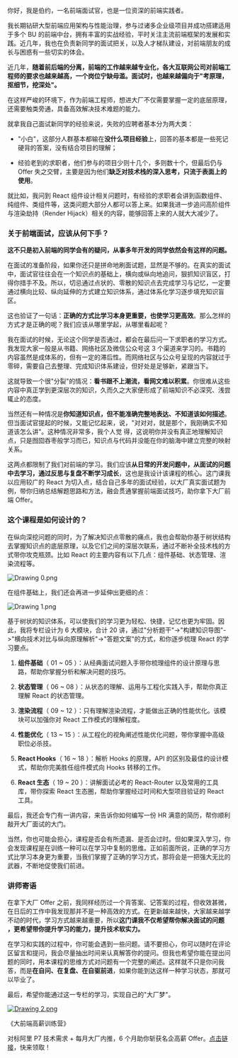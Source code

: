 你好，我是伯约，一名前端面试官，也是一位资深的前端实践者。

我长期钻研大型前端应用架构与性能治理，参与过诸多企业级项目并成功搭建适用于多个 BU 的前端中台，拥有丰富的实战经验，平时关注主流前端框架的发展和实践。近几年，我也在负责新同学的面试把关，以及人才梯队建设，对前端朋友的成长与困惑有一些切实的体会。

近几年，**随着前后端的分离，前端的工作越来越专业化，各大互联网公司对前端工程师的要求也越来越高，一个岗位宁缺毋滥。面试时，也越来越偏向于"考原理，抠细节，挖深处"。**

在这样严峻的环境下，作为前端工程师，想进大厂不仅需要掌握一定的底层原理，还需要触类旁通，具备高效解决技术难题的能力。

就拿我自己面试新同学的经验来说，失败的应聘者基本分为两大类：

* "小白"，这部分人群基本都输在**没什么项目经验**上，回答的基本都是一些死记硬背的答案，没有结合项目的理解；

* 经验老到的求职者，他们参与的项目少则十几个，多则数十个，但最后仍与 Offer 失之交臂，主要是因为他们**缺乏对技术栈的深入思考，只流于表面上的使用**。

就比如，我问到 React 组件设计相关问题时，有经验的求职者会讲到函数组件、纯组件、类组件等，这类问题大部分人都可以答上来。如果我进一步追问高阶组件与渲染劫持（Render Hijack）相关的内容，能够回答上来的人就大大减少了。

### 关于前端面试，应该从何下手？

**这不只是初入前端的同学会有的疑问，从事多年开发的同学依然会有这样的问题。**

在面试的准备阶段，如果你还只是拼命地刷面试题，显然是不够的。在真实的面试中，面试官往往会在一个知识点的基础上，横向或纵向地追问，狠抓知识盲区，打得你措手不及。所以，切忌通过点状的、零散的知识点去完成学习与记忆，一定要通过横向比较、纵向延伸的方式建立知识体系，通过体系化学习逐步填充知识盲区。

这也验证了一句话：**正确的方式比学习本身更重要，也使学习更高效**。那么怎样的方式才是正确的呢？我们应该从哪里学起，从哪里看起呢？

我在面试的时候，无论这个同学是否通过，都会在最后问一下求职者的学习方式。我发现大家一般是从书籍、网络社区及微信公众号这 3 个渠道来学习的。书籍的内容虽然是成体系的，但有一定的滞后性。而网络社区与公众号呈现的内容就过于零碎，需要自己去整理、完成知识体系建设，但好处是足够新，紧跟当下。

这就导致一个很"分裂"的情况：**看书跟不上潮流，看网文难以积累**。你很难从这些内容中真正学到更深层次的知识，久而久之大家便形成了前端知识不必深究、浅尝辄止的态度。

当然还有一种情况是**你知道知识点，但不能准确完整地表达、不知道该如何描述**。但当面试官提起的时候，又能记忆起来，说，"对对对，就是那个，我刚确实不知道该怎么讲"。这种情况非常多，我个人觉 得，这说明你并没有真正地理解知识点，只是囫囵吞枣般学习而已，知识点与代码并没能在你的脑海中建立完整的映射关系。

这两点都限制了我们对前端的学习。我们应该**从日常的开发问题中，从面试的问题中去学习，通过反思与复盘不断学习成长**，这也是我设计该课程的核心。这门课我以应用较广的 React 为切入点，结合自己多年的面试经验，以大厂真实面试题为例，带你归纳总结解题思路和方法，融会贯通掌握前端面试技巧，助你拿下大厂前端 Offer。

### 这个课程是如何设计的？

在纵向深挖问题的同时，为了解决知识点零散的痛点，我也会帮助你基于树状结构去掌握知识点的底层原理，以及它们之间的深层次联系，通过不断补全技术栈的方式带你攻克瓶颈。比如 React 的主要内容有以下几点：组件基础、状态管理、渲染流程等。

<Image alt="Drawing 0.png" src="https://s0.lgstatic.com/i/image/M00/72/94/Ciqc1F_EZyuAQfGNAACUnsVS3bw151.png"/>

在组件基础上，我们还会再进一步延伸出更细的点：

<Image alt="Drawing 1.png" src="https://s0.lgstatic.com/i/image/M00/72/94/Ciqc1F_EZzCAQNYZAAESfbDOAJY943.png"/>

基于树状的知识体系，可以使我们的学习更为轻松、快捷，记忆也更为牢固。因此，我将专栏设计为 6 大模块，合计 20 讲，通过"分析题干"-\>"构建知识导图"-\>"横向技术对比与纵向原理解析"-\>"答题文案"的方式，和你逐步梳理 React 的学习要点。

1. **组件基础**（ 01 \~ 05 ）：从经典面试问题入手带你梳理组件的设计原理与思路，帮助你掌握分析和解决问题的技巧。

2. **状态管理**（ 06 \~ 08 ）：从状态的理解、运用与工程化实践入手，帮助你真正理解 React 的状态管理。

3. **渲染流程**（ 09 \~ 12 ）：只有理解渲染流程，才能做出正确的性能优化。该模块可以加强你对 React 工作模式的理解程度。

4. **性能优化**（ 13 \~ 15 ）：从工程化的视角阐述性能优化问题，带你掌握中高级职位必杀技。

5. **React Hooks**（ 16 \~ 18 ）：解析 Hooks 的原理，API 的区别及最佳的设计模式，帮助你完美胜任组件模式向 Hooks 转移的工作。

6. **React 生态**（ 19 \~ 20 ）：讲解面试必考的 React-Router 以及常用的工具库，带你探索 React 生态圈，帮助你掌握经过时间和大型项目验证的 React 工具。

最后，我还会专门有一讲内容，来告诉你如何编写一份 HR 满意的简历，帮你顺利敲开大厂面试的大门。

当然，你也可能会担心，课程是否会有所遗漏、是否会过时。但如果深入学习，你会发现课程是在训练一种可以在学习中复制的思维。正如前面所说，正确的学习方式比学习本身更为重要，当我们掌握了正确的学习方式，那将会是一把强大无比的武器，不断地促使我们前进。

### 讲师寄语

在拿下大厂 Offer 之前，我同样经历过一个背答案、记答案的过程，但收效甚微，在日后的工作中我发现那并不是一种高效的方式。在更新越来越快，大家越来越学不动的时代，学习方式越来越重要，所以**这门课我不仅希望帮你解决面试的问题 ，更希望带你提升学习的能力，提升技术软实力。**

在学习和实践的过程中，你可能会遇到一些问题。请不要担心，你可以随时在评论区留言和提问，我会尽量抽出时间来认真解答你的提问。但我也希望你能在提出问题的同时，用本课程的思维方式对问题有一个完整的阐述。这样就不只是你问我答，而是**在自问、在复盘、在自驱前进**，如果你能到达这样一种学习状态，那就可以毕业了。

最后，希望你能通过这一专栏的学习，实现自己的"大厂梦"。

[<Image alt="Drawing 2.png" src="https://s0.lgstatic.com/i/image/M00/72/94/Ciqc1F_EZ0eANc6tAASyC72ZqWw643.png"/>](https://shenceyun.lagou.com/t/mka)

《大前端高薪训练营》

对标阿里 P7 技术需求 + 每月大厂内推，6 个月助你斩获名企高薪 Offer。[点击链接](https://shenceyun.lagou.com/t/mka)，快来领取！
